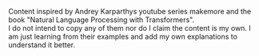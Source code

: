 Content inspired by Andrey Karparthys youtube series makemore and the book "Natural Language Processing with Transformers". <br>
I do not intend to copy any of them nor do I claim the content is my own. I am just learning from their examples and add my own explanations to understand it better.

